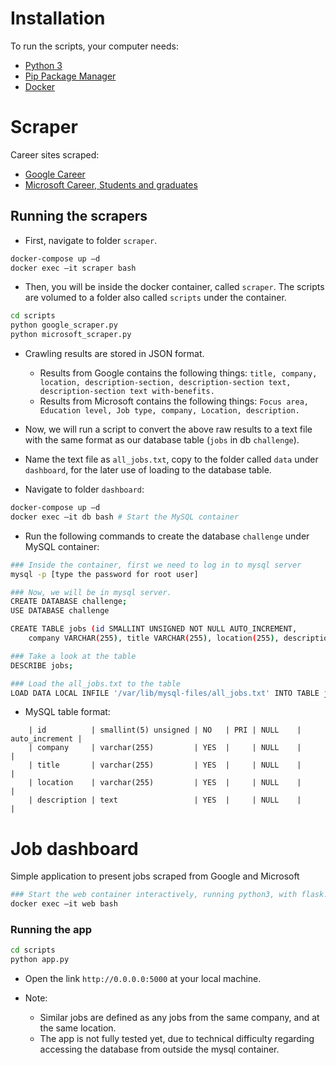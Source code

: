 # Installation

To run the scripts, your computer needs:

- [Python 3](https://python.org)
- [Pip Package Manager](https://pypi.python.org/pypi)
- [Docker](https://www.docker.com/)

# Scraper

Career sites scraped:
- [Google Career](https://careers.google.com/jobs)
- [Microsoft Career, Students and graduates](https://careers.microsoft.com/students/apply)

## Running the scrapers

- First, navigate to folder `scraper`.

```bash
docker-compose up –d
docker exec –it scraper bash
```

- Then, you will be inside the docker container, called `scraper`. The scripts are volumed to a folder also called `scripts` under the container.

```bash
cd scripts
python google_scraper.py
python microsoft_scraper.py
```

- Crawling results are stored in JSON format. 
	- Results from Google contains the following things: `title, company, location, description-section, description-section text, description-section text with-benefits.`
	- Results from Microsoft contains the following things: `Focus area, Education level, Job type, company, Location, description.`
- Now, we will run a script to convert the above raw results to a text file with the same format as our database table (`jobs` in db `challenge`). 
- Name the text file as `all_jobs.txt`, copy to the folder called `data` under `dashboard`, for the later use of loading to the database table. 

- Navigate to folder `dashboard`:

```bash
docker-compose up –d
docker exec –it db bash	# Start the MySQL container
```

- Run the following commands to create the database `challenge` under MySQL container: 
```bash
### Inside the container, first we need to log in to mysql server
mysql -p [type the password for root user]

### Now, we will be in mysql server. 
CREATE DATABASE challenge;
USE DATABASE challenge

CREATE TABLE jobs (id SMALLINT UNSIGNED NOT NULL AUTO_INCREMENT, 
	company VARCHAR(255), title VARCHAR(255), location(255), description TEXT, primary key (id));

### Take a look at the table
DESCRIBE jobs;

### Load the all_jobs.txt to the table
LOAD DATA LOCAL INFILE '/var/lib/mysql-files/all_jobs.txt' INTO TABLE jobs;
```

- MySQL table format:
```
	| id          | smallint(5) unsigned | NO   | PRI | NULL    | auto_increment |
	| company     | varchar(255)         | YES  |     | NULL    |                |
	| title       | varchar(255)         | YES  |     | NULL    |                |
	| location    | varchar(255)         | YES  |     | NULL    |                |
	| description | text                 | YES  |     | NULL    |                |

```

# Job dashboard

Simple application to present jobs scraped from Google and Microsoft

```bash
### Start the web container interactively, running python3, with flask.
docker exec –it web bash	
```

### Running the app

```bash
cd scripts
python app.py
```

- Open the link `http://0.0.0.0:5000` at your local machine. 

- Note: 
	- Similar jobs are defined as any jobs from the same company, and at the same location. 
	- The app is not fully tested yet, due to technical difficulty regarding accessing the database from outside the mysql container. 

